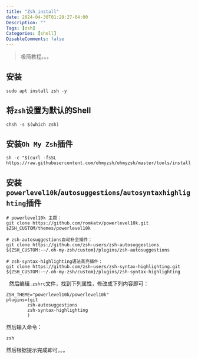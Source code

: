 ```yaml
---
title: "Zsh_install"
date: 2024-04-30T01:29:27-04:00
Description: ""
Tags: [zsh]
Categories: [shell]
DisableComments: false
---
```

> 极简教程。。。

## 安装

```shell
sudo apt install zsh -y
```

## 将`zsh`设置为默认的Shell

```shell
chsh -s $(which zsh)
```

## 安装`Oh My Zsh`插件

```shell
sh -c "$(curl -fsSL https://raw.githubusercontent.com/ohmyzsh/ohmyzsh/master/tools/install.sh)"
```

## 安装`powerlevel10k`/`autosuggestions`/`autosyntaxhighlighting`插件

```shell
# powerlevel10k 主题：
git clone https://github.com/romkatv/powerlevel10k.git $ZSH_CUSTOM/themes/powerlevel10k

# zsh-autosuggestions自动补全插件：
git clone https://github.com/zsh-users/zsh-autosuggestions ${ZSH_CUSTOM:-~/.oh-my-zsh/custom}/plugins/zsh-autosuggestions

# zsh-syntax-highlighting语法高亮插件：
git clone https://github.com/zsh-users/zsh-syntax-highlighting.git ${ZSH_CUSTOM:-~/.oh-my-zsh/custom}/plugins/zsh-syntax-highlighting      
```

  然后编辑`.zshrc`文件，找到下列属性，修改成下列内容即可：

```shell
ZSH_THEME="powerlevel10k/powerlevel10k"
plugins=(git
        zsh-autosuggestions
        zsh-syntax-highlighting
        )
```

然后输入命令：

```shell
zsh
```

然后根据提示完成即可。。。
